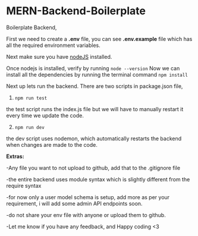 # MERN-Backend-Boilerplate

Boilerplate Backend, 


First we need to create a <b>.env</b> file, you can see <b>.env.example</b> file which has all the required environment variables.

Next make sure you have [nodeJS](https://nodejs.org/en) installed.

Once nodejs is installed, verify by running 
```node --version```
Now we can install all the dependencies by running the terminal command 
```npm install```

Next up lets run the backend. There are two scripts in package.json file, 

1. ```npm run test``` 

the test script runs the index.js file but we will have to manually restart it every time we update the code.

2. ```npm run dev``` 

the dev script uses nodemon, which automatically restarts the backend when changes are made to the code.


<b>Extras:</b> 

-Any file you want to not upload to github, add that to the .gitignore file

-the entire backend uses module syntax which is slightly different from the require syntax

-for now only a user model schema is setup, add more as per your requirement, i will add some admin API endpoints soon.

-do not share your env file with anyone or upload them to github.

-Let me know if you have any feedback, and Happy coding <3